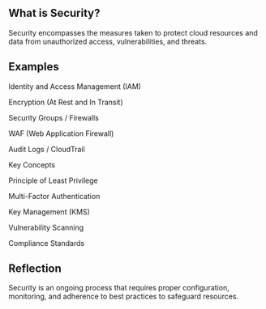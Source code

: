 ## What is Security?
Security encompasses the measures taken to protect cloud resources and data from unauthorized access, vulnerabilities, and threats.

## Examples

Identity and Access Management (IAM)

Encryption (At Rest and In Transit)

Security Groups / Firewalls

WAF (Web Application Firewall)

Audit Logs / CloudTrail

Key Concepts

Principle of Least Privilege

Multi-Factor Authentication

Key Management (KMS)

Vulnerability Scanning

Compliance Standards

## Reflection
Security is an ongoing process that requires proper configuration, monitoring, and adherence to best practices to safeguard resources.
